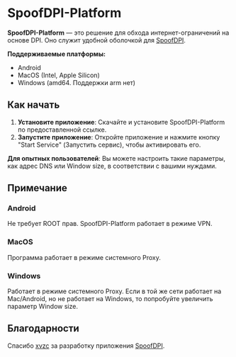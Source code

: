 # SpoofDPI-Platform

**SpoofDPI-Platform** — это решение для обхода интернет-ограничений на основе DPI. Оно служит удобной оболочкой для [SpoofDPI](https://github.com/xvzc/SpoofDPI).

**Поддерживаемые платформы:**
- Android
- MacOS (Intel, Apple Silicon)
- Windows (amd64. Поддержки arm нет)

## Как начать

1. **Установите приложение**: Скачайте и установите SpoofDPI-Platform по предоставленной ссылке.
2. **Запустите приложение**: Откройте приложение и нажмите кнопку "Start Service" (Запустить сервис), чтобы активировать его.

**Для опытных пользователей**: Вы можете настроить такие параметры, как адрес DNS или Window size, в соответствии с вашими нуждами.

## Примечание

### Android
Не требует ROOT прав. SpoofDPI-Platform работает в режиме VPN.

### MacOS
Программа работает в режиме системного Proxy.

### Windows 
Работает в режиме системного Proxy. Если в той же сети работает на Mac/Android, но не работает на Windows, то попробуйте увеличить параметр Window size. 

## Благодарности

Спасибо [xvzc](https://github.com/xvzc/) за разработку приложения [SpoofDPI](https://github.com/xvzc/SpoofDPI).
